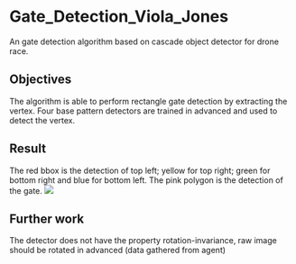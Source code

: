 # Gate_Detection_Viola_Jones
An gate detection algorithm based on cascade object detector for drone race.
## Objectives
The algorithm is able to perform rectangle gate detection by extracting the vertex. Four base pattern detectors are trained in advanced and used to detect the vertex.
## Result
The red bbox is the detection of top left; yellow for top right; green for bottom right and blue for bottom left. The pink polygon is the detection of the gate.
![](https://raw.githubusercontent.com/0Jiahao/Gate_Detection_Viola_Jones/blob/master/result/result.gif)
## Further work
The detector does not have the property rotation-invariance, raw image should be rotated in advanced (data gathered from agent)
